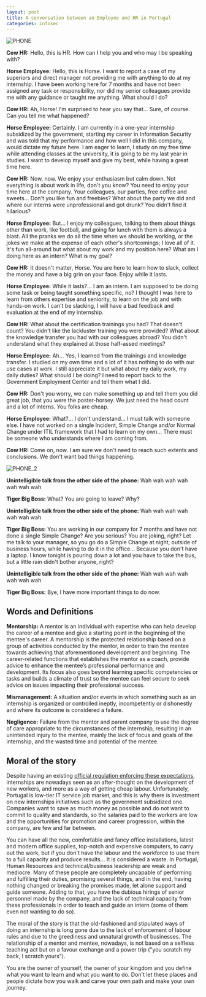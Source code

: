 ```yaml
---
layout: post
title: A conversation between an Employee and HR in Portugal
categories: infosec
---
```


![PHONE](https://dcgc.io/phone_conversation_2.jpeg)

**Cow HR:** Hello, this is HR. How can I help you and who may I be speaking with?

**Horse Employee:** Hello, this is Horse. I want to report a case of my superiors and direct manager not providing me with anything to do at my internship. I have been working here for 7 months and have not been assigned any task or responsibility, nor did my senior colleagues provide me with any guidance or taught me anything. What should I do?

**Cow HR:** Ah, Horse! I'm surprised to hear you say that... Sure, of course. Can you tell me what happened?

**Horse Employee:** Certainly. I am currently in a one-year internship subsidized by the government, starting my career in Information Security and was told that my performance and how well I did in this company, would dictate my future here. I am eager to learn, I study on my free time while attending classes at the university, it is going to be my last year in studies. I want to develop myself and give my best, while having a great time here. 

**Cow HR:** Now, now. We enjoy your enthusiasm but calm down. Not everything is about work in life, don't you know? You need to enjoy your time here at the company. Your colleagues, our parties, free coffee and sweets... Don't you like fun and freebies? What about the party we did and where our interns were unprofessional and got drunk? You didn't find it hilarious?

**Horse Employee:** But... I enjoy my colleagues, talking to them about things other than work, like football, and going for lunch with them is always a blast. All the pranks we do all the time when we should be working, or the jokes we make at the expense of each other's shortcomings; I love all of it. It's fun all-around but what about my work and my position here? What am I doing here as an intern? What is my goal?

**Cow HR:** It doesn't matter, Horse. You are here to learn how to slack, collect the money and have a big grin on your face. Enjoy while it lasts.

**Horse Employee:** While it lasts?... I am an intern. I am supposed to be doing some task or being taught something specific, no? I thought I was here to learn from others expertise and seniority, to learn on the job and with hands-on work. I can't be slacking, I will have a bad feedback and evaluation at the end of my internship.

**Cow HR:** What about the certification trainings you had? That doesn't count? You didn't like the lackluster training you were provided? What about the knowledge transfer you had with our colleagues abroad? You didn't understand what they explained at those half-assed meetings?

**Horse Employee:** Ah... Yes, I learned from the trainings and knowledge transfer. I studied on my own time and a lot of it has nothing to do with our use cases at work. I still appreciate it but what about my daily work, my daily duties? What should I be doing? I need to report back to the Government Employment Center and tell them what I did.

**Cow HR:** Don't you worry, we can make something up and tell them you did great job, that you were the poster-horsey. We just need the head count and a lot of interns. You folks are cheap.

**Horse Employee:** What?... I don't understand... I must talk with someone else. I have not worked on a single Incident, Simple Change and/or Normal Change under ITIL framework that I had to learn on my own... There must be someone who understands where I am coming from.

**Cow HR:** Come on, now. I am sure we don't need to reach such extents and conclusions. We don't want bad things happening.

![PHONE_2](https://dcgc.io/boss.jpeg)

**Unintelligible talk from the other side of the phone:** Wah wah wah wah wah wah wah

**Tiger Big Boss:** What? You are going to leave? Why?

**Unintelligible talk from the other side of the phone:** Wah wah wah wah wah wah wah

**Tiger Big Boss:** You are working in our company for 7 months and have not done a single Simple Change? Are you serious? You are joking, right? Let me talk to your manager, so you go do a Simple Change at night, outside of business hours, while having to do it in the office... Because you don't have a laptop. I know tonight is pouring down a lot and you have to take the bus, but a little rain didn't bother anyone, right?

**Unintelligible talk from the other side of the phone:** Wah wah wah wah wah wah wah

**Tiger Big Boss:** Bye, I have more important things to do now.

## Words and Definitions

**Mentorship:** A mentor is an individual with expertise who can help develop the career of a mentee and give a starting point in the beginning of the mentee's career. A mentorship is the protected relationship based on a group of activities conducted by the mentor, in order to train the mentee towards achieving that aforementioned development and beginning. The career-related functions that establishes the mentor as a coach, provide advice to enhance the mentee’s professional performance and development. Its focus also goes beyond learning specific competencies or tasks and builds a climate of trust so the mentee can feel secure to seek advice on issues impacting their professional success.

**Mismanagement:** A situation and/or events in which something such as an internship is organized or controlled ineptly, incompetently or dishonestly and where its outcome is considered a failure. 

**Negligence:** Failure from the mentor and parent company to use the degree of care appropriate to the circumstances of the internship, resulting in an unintended injury to the mentee, mainly the lack of focus and goals of the internship, and the wasted time and potential of the mentee.

## Moral of the story

Despite having an existing [official regulation enforcing these expectations](https://anonfiles.com/B6m8142dy4/regulamento_estagio_iefp_pdf), internships are nowadays seen as an after-thought on the development of new workers, and more as a way of getting cheap labour. Unfortunately, Portugal is low-tier IT service job market, and this is why there is investment on new internships initiatives such as the government subsidized one. Companies want to save as much money as possible and do not want to commit to quality and standards, so the salaries paid to the workers are low and the opportunities for promotion and career progression, within the company, are few and far between.

You can have all the new, comfortable and fancy office installations, latest and modern office supplies, top-notch and expensive computers, to carry out the work, but if you don't have the labour and the workforce to use them to a full capacity and produce results... It is considered a waste. In Portugal, Human Resources and technical/business leadership are weak and mediocre. Many of these people are completely uncapable of performing and fulfilling their duties, promising several things, and in the end, having nothing changed or breaking the promises made, let alone support and guide someone. Adding to that, you have the dubious hirings of senior personnel made by the company, and the lack of technical capacity from these professionals in order to teach and guide an intern (some of them even not wanting to do so).

The moral of the story is that the old-fashioned and stipulated ways of doing an internship is long gone due to the lack of enforcement of labour rules and due to the greediness and unnatural growth of businesses. The relationship of a mentor and mentee, nowadays, is not based on a selfless teaching act but on a favour exchange and a power trip ("you scratch my back, I scratch yours"). 

You are the owner of yourself, the owner of your kingdom and you define what you want to learn and what you want to do. Don't let these places and people dictate how you walk and carve your own path and make your own journey. 

